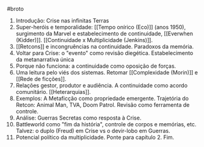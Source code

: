 #broto 

1. Introdução: Crise nas infinitas Terras
2. Super-heróis e temporalidade: [[Tempo onírico (Eco)]] (anos 1950), surgimento da Marvel e estabelecimento de continuidade, [[Everwhen (Kidder)]]. [[Continuidade x Multiplicidade (Jenkins)]].
3. [[Retcons]] e incongruências na continuidade. Paradoxos da memória.
4. Voltar para Crise: o "evento" como revisão diegética. Estabelecimento da metanarrativa única
5.  Porque não funciona: a continuidade como oposição de forças.
6. Uma leitura pelo viés dos sistemas. Retomar [[Complexidade (Morin)]] e [[Rede de ficções]].
7. Relações gestor, produtor e audiência. A continuidade como acordo comunitário. [[Heterarquias]].
8. Exemplos: A Metaficção como propriedade emergente. Trajetória do Retcon: Animal Man, TVA, Doom Patrol. Revisão como ferramenta de controle.
9. Análise: Guerras Secretas como resposta à Crise.
10. Battleworld como "fim da história", controle de corpos e memórias, etc. Talvez: o duplo (Freud) em Crise vs o devir-lobo em Guerras.
11. Potencial político da multiplicidade. Ponte para capítulo 2. Fim.